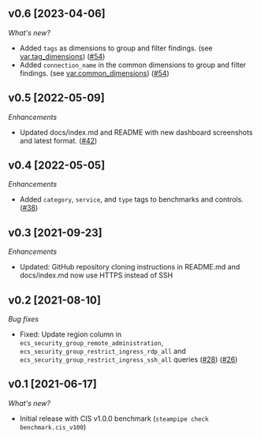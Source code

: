 ## v0.6 [2023-04-06]

_What's new?_

- Added `tags` as dimensions to group and filter findings. (see [var.tag_dimensions](https://hub.steampipe.io/mods/turbot/alicloud_compliance/variables)) ([#54](https://github.com/turbot/steampipe-mod-alicloud-compliance/pull/54))
- Added `connection_name` in the common dimensions to group and filter findings. (see [var.common_dimensions](https://hub.steampipe.io/mods/turbot/alicloud_compliance/variables)) ([#54](https://github.com/turbot/steampipe-mod-alicloud-compliance/pull/54))

## v0.5 [2022-05-09]

_Enhancements_

- Updated docs/index.md and README with new dashboard screenshots and latest format. ([#42](https://github.com/turbot/steampipe-mod-alicloud-compliance/pull/42))

## v0.4 [2022-05-05]

_Enhancements_

- Added `category`, `service`, and `type` tags to benchmarks and controls. ([#38](https://github.com/turbot/steampipe-mod-alicloud-compliance/pull/38))

## v0.3 [2021-09-23]

_Enhancements_

- Updated: GitHub repository cloning instructions in README.md and docs/index.md now use HTTPS instead of SSH

## v0.2 [2021-08-10]

_Bug fixes_

- Fixed: Update region column in `ecs_security_group_remote_administration`, `ecs_security_group_restrict_ingress_rdp_all` and  `ecs_security_group_restrict_ingress_ssh_all` queries ([#28](https://github.com/turbot/steampipe-mod-alicloud-compliance/pull/28)) ([#26](https://github.com/turbot/steampipe-mod-alicloud-compliance/pull/26))



## v0.1 [2021-06-17]

_What's new?_

- Initial release with CIS v1.0.0 benchmark (`steampipe check benchmark.cis_v100`)
